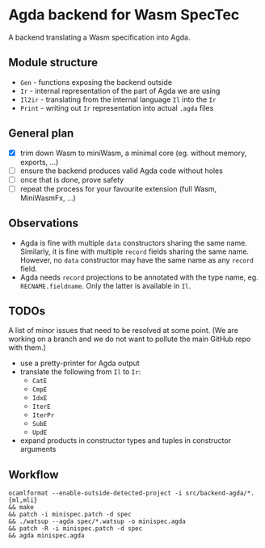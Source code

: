 # Agda backend for Wasm SpecTec

A backend translating a Wasm specification into Agda.

## Module structure

- `Gen` - functions exposing the backend outside
- `Ir` - internal representation of the part of Agda we are using
- `Il2ir` - translating from the internal language `Il` into the `Ir`
- `Print` - writing out `Ir` representation into actual `.agda` files

## General plan

- [x] trim down Wasm to miniWasm, a minimal core (eg. without memory, exports, …)
- [ ] ensure the backend produces valid Agda code without holes
- [ ] once that is done, prove safety
- [ ] repeat the process for your favourite extension (full Wasm, MiniWasmFx, …)

## Observations

- Agda is fine with multiple `data` constructors sharing the same name. Similarly, it is fine with multiple `record` fields sharing the same name. However, no `data` constructor may have the same name as any `record` field.
- Agda needs `record` projections to be annotated with the type name, eg. `RECNAME.fieldname`. Only the latter is available in `Il`.

## TODOs

A list of minor issues that need to be resolved at some point. (We are working on a branch and we do not want to pollute the main GitHub repo with them.)

- use a pretty-printer for Agda output
- translate the following from `Il` to `Ir`:
  - `CatE`
  - `CmpE`
  - `IdxE`
  - `IterE`
  - `IterPr`
  - `SubE`
  - `UpdE`
- expand products in constructor types and tuples in constructor arguments

## Workflow

    ocamlformat --enable-outside-detected-project -i src/backend-agda/*.{ml,mli}
    && make
    && patch -i minispec.patch -d spec
    && ./watsup --agda spec/*.watsup -o minispec.agda
    && patch -R -i minispec.patch -d spec
    && agda minispec.agda
